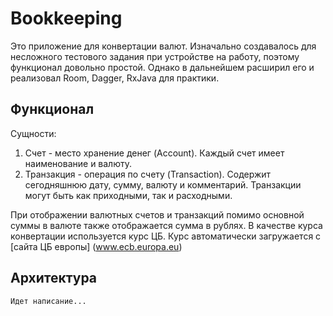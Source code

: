 # Bookkeeping
Это приложение для конвертации валют. Изначально создавалось для несложного тестового задания при устройстве на работу, 
поэтому функционал довольно простой. Однако в дальнейшем расширил его и реализовал Room, Dagger, RxJava для практики.  

## Функционал
Сущности:
1. Счет - место хранение денег (Account). Каждый счет имеет наименование и валюту.
2. Транзакция - операция по счету (Transaction). Содержит сегодняшнюю дату, сумму, валюту и комментарий. Транзакции могут быть как приходными, так и расходными.

При отображении валютных счетов и транзакций помимо основной суммы в валюте также отображается сумма в рублях. В качестве курса конвертации используется курс ЦБ. Курс автоматически загружается с [сайта ЦБ европы] (www.ecb.europa.eu)

## Архитектура

```
Идет написание...
```

